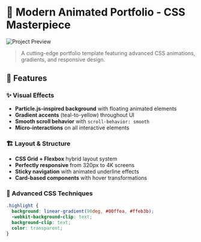 # 🌟 Modern Animated Portfolio - CSS Masterpiece

![Project Preview](https://i.imgur.com/JfQ9W8E.png) <!-- Replace with actual screenshot -->

> A cutting-edge portfolio template featuring advanced CSS animations, gradients, and responsive design.

## 🎨 Features

### ✨ Visual Effects
- **Particle.js-inspired background** with floating animated elements
- **Gradient accents** (teal-to-yellow) throughout UI
- **Smooth scroll behavior** with `scroll-behavior: smooth`
- **Micro-interactions** on all interactive elements

### 🏗️ Layout & Structure
- **CSS Grid + Flexbox** hybrid layout system
- **Perfectly responsive** from 320px to 4K screens
- **Sticky navigation** with animated underline effects
- **Card-based components** with hover transformations

### 🚀 Advanced CSS Techniques
```css
.highlight {
  background: linear-gradient(90deg, #00ffea, #ffeb3b);
  -webkit-background-clip: text;
  background-clip: text;
  color: transparent;
}
